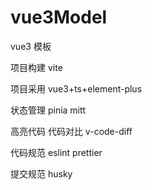 # vue3Model

vue3 模板

项目构建 vite

项目采用 vue3+ts+element-plus

状态管理 pinia mitt

高亮代码 代码对比 v-code-diff

代码规范 eslint prettier

提交规范 husky
